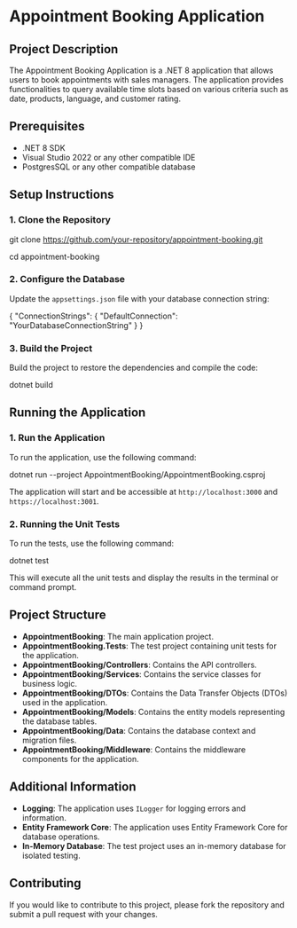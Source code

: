 # Appointment Booking Application

## Project Description
The Appointment Booking Application is a .NET 8 application that allows users to book appointments with sales managers. The application provides functionalities to query available time slots based on various criteria such as date, products, language, and customer rating.

## Prerequisites
- .NET 8 SDK
- Visual Studio 2022 or any other compatible IDE
- PostgresSQL or any other compatible database

## Setup Instructions

### 1. Clone the Repository

git clone https://github.com/your-repository/appointment-booking.git 

cd appointment-booking

### 2. Configure the Database
Update the `appsettings.json` file with your database connection string:

{ "ConnectionStrings": { "DefaultConnection": "YourDatabaseConnectionString" } }

### 3. Build the Project
Build the project to restore the dependencies and compile the code:

dotnet build

## Running the Application

### 1. Run the Application
To run the application, use the following command:

dotnet run --project AppointmentBooking/AppointmentBooking.csproj

The application will start and be accessible at `http://localhost:3000` and `https://localhost:3001`.

### 2. Running the Unit Tests
To run the tests, use the following command:

dotnet test

This will execute all the unit tests and display the results in the terminal or command prompt.

## Project Structure
- **AppointmentBooking**: The main application project.
- **AppointmentBooking.Tests**: The test project containing unit tests for the application.
- **AppointmentBooking/Controllers**: Contains the API controllers.
- **AppointmentBooking/Services**: Contains the service classes for business logic.
- **AppointmentBooking/DTOs**: Contains the Data Transfer Objects (DTOs) used in the application.
- **AppointmentBooking/Models**: Contains the entity models representing the database tables.
- **AppointmentBooking/Data**: Contains the database context and migration files.
- **AppointmentBooking/Middleware**: Contains the middleware components for the application.

## Additional Information
- **Logging**: The application uses `ILogger` for logging errors and information.
- **Entity Framework Core**: The application uses Entity Framework Core for database operations.
- **In-Memory Database**: The test project uses an in-memory database for isolated testing.

## Contributing
If you would like to contribute to this project, please fork the repository and submit a pull request with your changes.

